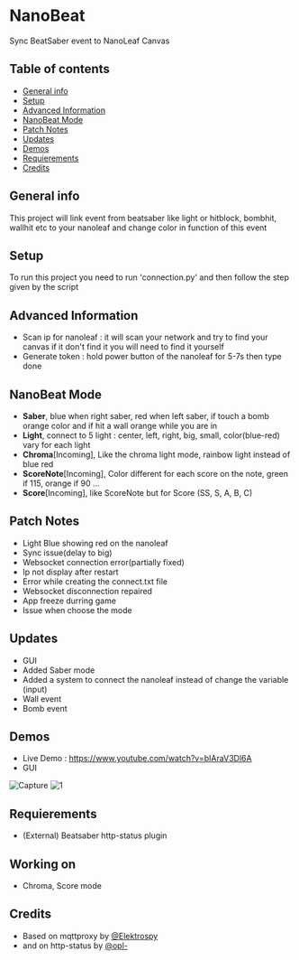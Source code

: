 # NanoBeat
Sync BeatSaber event to NanoLeaf Canvas

## Table of contents
* [General info](#general-info)
* [Setup](#setup)
* [Advanced Information](#advanced-information)
* [NanoBeat Mode](#nanobeat-mode)
* [Patch Notes](#patch-notes)
* [Updates](#updates)
* [Demos](#demos)
* [Requierements](#requierements)
* [Credits](#credits)

## General info
This project will link event from beatsaber like light or hitblock, bombhit, wallhit etc to your nanoleaf and change color in function of this event
	
## Setup
To run this project you need to run 'connection.py'
and then follow the step given by the script

## Advanced Information
* Scan ip for nanoleaf : it will scan your network and try to find your canvas if it don't find it you will need to find it yourself
* Generate token : hold power button of the nanoleaf for 5-7s then type done

## NanoBeat Mode
* **Saber**, blue when right saber, red when left saber, if touch a bomb orange color and if hit a wall orange while you are in
* **Light**, connect to 5 light : center, left, right, big, small, color(blue-red) vary for each light
* **Chroma**[Incoming], Like the chroma light mode, rainbow light instead of blue red
* **ScoreNote**[Incoming], Color different for each score on the note, green if 115, orange if 90 ...
* **Score**[Incoming], like ScoreNote but for Score (SS, S, A, B, C)

## Patch Notes
* Light Blue showing red on the nanoleaf
* Sync issue(delay to big)
* Websocket connection error(partially fixed)
* Ip not display after restart
* Error while creating the connect.txt file
* Websocket disconnection repaired
* App freeze durring game
* Issue when choose the mode

## Updates
* GUI
* Added Saber mode
* Added a system to connect the nanoleaf instead of change the variable (input)
* Wall event
* Bomb event

## Demos
* Live Demo : https://www.youtube.com/watch?v=bIAraV3Dl6A
* GUI

![Capture](https://user-images.githubusercontent.com/64601123/97317710-62051680-186b-11eb-94fa-71959c201643.PNG)
![1](https://user-images.githubusercontent.com/64601123/97317802-7812d700-186b-11eb-88a5-698e0a83cd97.PNG)

## Requierements 
* (External) Beatsaber http-status plugin

## Working on
* Chroma, Score mode

## Credits
* Based on mqttproxy by [@Elektrospy](https://github.com/Elektrospy/BeatSaberMqttProxy)
* and on http-status by [@opl-](https://github.com/opl-/beatsaber-http-status)
